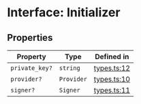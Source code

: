 # Interface: Initializer

## Properties

| Property | Type | Defined in |
| ------ | ------ | ------ |
| `private_key?` | `string` | [types.ts:12](https://github.com/aditya172926/token_batch_sdk/blob/e2d7e3905b1c77948c53f97ef3f9dfbbaf62e7d6/src/types.ts#L12) |
| `provider?` | `Provider` | [types.ts:10](https://github.com/aditya172926/token_batch_sdk/blob/e2d7e3905b1c77948c53f97ef3f9dfbbaf62e7d6/src/types.ts#L10) |
| `signer?` | `Signer` | [types.ts:11](https://github.com/aditya172926/token_batch_sdk/blob/e2d7e3905b1c77948c53f97ef3f9dfbbaf62e7d6/src/types.ts#L11) |
